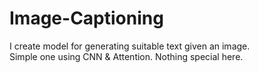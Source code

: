 # Image-Captioning
I create model for generating suitable text given an image.  
Simple one using CNN & Attention. Nothing special here.
